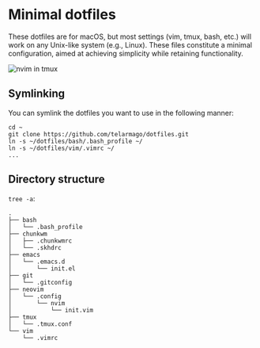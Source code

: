 # Minimal dotfiles

These dotfiles are for macOS, but most settings (vim, tmux, bash, etc.) will work on any Unix-like system (e.g., Linux). These files constitute a minimal configuration, aimed at achieving simplicity while retaining functionality.

![nvim in tmux](https://i.imgur.com/ZNKbaUY.png)

## Symlinking

You can symlink the dotfiles you want to use in the following manner:

```
cd ~
git clone https://github.com/telarmago/dotfiles.git
ln -s ~/dotfiles/bash/.bash_profile ~/
ln -s ~/dotfiles/vim/.vimrc ~/
...
```

## Directory structure

`tree -a`:

```
.
├── bash
│   └── .bash_profile
├── chunkwm
│   ├── .chunkwmrc
│   └── .skhdrc
├── emacs
│   └── .emacs.d
│       └── init.el
├── git
│   └── .gitconfig
├── neovim
│   └── .config
│       └── nvim
│           └── init.vim
├── tmux
│   └── .tmux.conf
└── vim
    └── .vimrc
```
